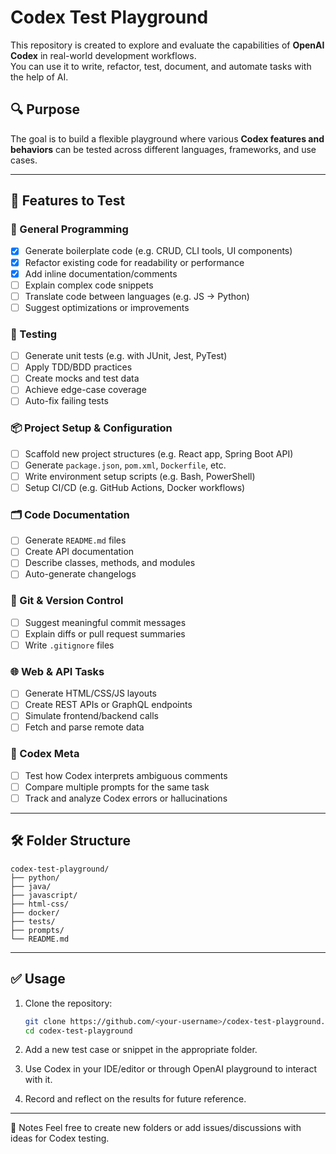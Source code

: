 # Codex Test Playground

This repository is created to explore and evaluate the capabilities of **OpenAI Codex** in real-world development workflows.  
You can use it to write, refactor, test, document, and automate tasks with the help of AI.

## 🔍 Purpose

The goal is to build a flexible playground where various **Codex features and behaviors** can be tested across different languages, frameworks, and use cases.

---

## 🚀 Features to Test

### 🔧 General Programming
- [x] Generate boilerplate code (e.g. CRUD, CLI tools, UI components)
- [x] Refactor existing code for readability or performance
- [x] Add inline documentation/comments
- [ ] Explain complex code snippets
- [ ] Translate code between languages (e.g. JS → Python)
- [ ] Suggest optimizations or improvements

### 🧪 Testing
- [ ] Generate unit tests (e.g. with JUnit, Jest, PyTest)
- [ ] Apply TDD/BDD practices
- [ ] Create mocks and test data
- [ ] Achieve edge-case coverage
- [ ] Auto-fix failing tests

### 📦 Project Setup & Configuration
- [ ] Scaffold new project structures (e.g. React app, Spring Boot API)
- [ ] Generate `package.json`, `pom.xml`, `Dockerfile`, etc.
- [ ] Write environment setup scripts (e.g. Bash, PowerShell)
- [ ] Setup CI/CD (e.g. GitHub Actions, Docker workflows)

### 🗂️ Code Documentation
- [ ] Generate `README.md` files
- [ ] Create API documentation
- [ ] Describe classes, methods, and modules
- [ ] Auto-generate changelogs

### 📁 Git & Version Control
- [ ] Suggest meaningful commit messages
- [ ] Explain diffs or pull request summaries
- [ ] Write `.gitignore` files

### 🌐 Web & API Tasks
- [ ] Generate HTML/CSS/JS layouts
- [ ] Create REST APIs or GraphQL endpoints
- [ ] Simulate frontend/backend calls
- [ ] Fetch and parse remote data

### 🧠 Codex Meta
- [ ] Test how Codex interprets ambiguous comments
- [ ] Compare multiple prompts for the same task
- [ ] Track and analyze Codex errors or hallucinations

---

## 🛠️ Folder Structure
```
codex-test-playground/
├── python/
├── java/
├── javascript/
├── html-css/
├── docker/
├── tests/
├── prompts/
└── README.md
```

---

## ✅ Usage

1. Clone the repository:
   ```bash
   git clone https://github.com/<your-username>/codex-test-playground.git
   cd codex-test-playground
   ```
2. Add a new test case or snippet in the appropriate folder.

3. Use Codex in your IDE/editor or through OpenAI playground to interact with it.

4. Record and reflect on the results for future reference.

---

📓 Notes
Feel free to create new folders or add issues/discussions with ideas for Codex testing.
